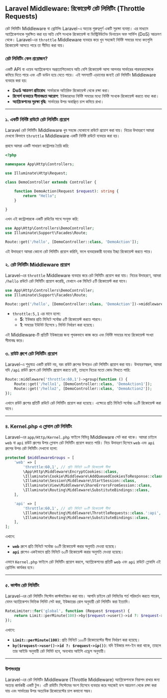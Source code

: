 ## Laravel Middleware: রিকোয়েস্ট রেট লিমিটিং (Throttle Requests)

রেট লিমিটিং Middleware বা থ্রোটলিং Laravel-এ অত্যন্ত গুরুত্বপূর্ণ একটি সুরক্ষা ব্যবস্থা। এর মাধ্যমে অ্যাপ্লিকেশনকে সুরক্ষিত করা হয় অতি বেশি সংখ্যক রিকোয়েস্ট বা ডিস্ট্রিবিউটেড ডিনায়েল অফ সার্ভিস (DoS) আক্রমণ থেকে। Laravel-এর `throttle` Middleware ব্যবহার করে খুব সহজেই নির্দিষ্ট সময়ের মধ্যে কতগুলি রিকোয়েস্ট আসতে পারে তা সীমিত করা যায়।

### রেট লিমিটিং কেন প্রয়োজন?

একটি API বা ওয়েব অ্যাপ্লিকেশনে অপ্রত্যাশিতভাবে অতি বেশি রিকোয়েস্ট আসা আপনার সার্ভারের পারফরম্যান্সকে কমিয়ে দিতে পারে এবং এটি ডাউন হয়ে যেতে পারে। এই সমস্যাটি এড়ানোর জন্যই রেট লিমিটিং Middleware ব্যবহার করা হয়:

-   **DoS আক্রমণ প্রতিরোধ**: সার্ভারকে অতিরিক্ত রিকোয়েস্ট থেকে রক্ষা করা।
-   **রিসোর্স ব্যবহারে সীমাবদ্ধতা আরোপ**: ইউজারদের নির্দিষ্ট সময়ের মধ্যে নির্দিষ্ট সংখ্যক রিকোয়েস্ট করতে বাধ্য করা।
-   **অ্যাপ্লিকেশনের সুরক্ষা বৃদ্ধি**: সার্ভারের উপর অবাঞ্ছিত চাপ কমিয়ে রাখা।

---

### ১. একটি নির্দিষ্ট রাউটে রেট লিমিটিং প্রয়োগ

Laravel রেট লিমিটিং Middleware খুব সহজে যেকোনো রাউটে প্রয়োগ করা যায়। নিচের উদাহরণে আমরা দেখবো কিভাবে `throttle` Middleware একটি নির্দিষ্ট রাউটে ব্যবহার করা হয়।

প্রথমে আমরা একটি সাধারণ কন্ট্রোলার তৈরি করি:

```php
<?php

namespace App\Http\Controllers;

use Illuminate\Http\Request;

class DemoController extends Controller {

    function DemoAction(Request $request): string {
        return "Hello";
    }

}
```

এখন এই কন্ট্রোলারকে একটি রাউটের সাথে সংযুক্ত করি:

```php
use App\Http\Controllers\DemoController;
use Illuminate\Support\Facades\Route;

Route::get('/hello', [DemoController::class, 'DemoAction']);
```

এই উদাহরণে আমরা কোনো রেট লিমিটিং প্রয়োগ করিনি, ফলে ব্যবহারকারী যতবার ইচ্ছা রিকোয়েস্ট করতে পারে।

### ২. রেট লিমিটিং Middleware প্রয়োগ

Laravel-এর `throttle` Middleware ব্যবহার করে রেট লিমিটিং প্রয়োগ করা যায়। নিচের উদাহরণে, আমরা `/hello` রাউটে রেট লিমিটিং প্রয়োগ করেছি, যেখানে এক মিনিটে ৫টি রিকোয়েস্ট করা যাবে।

```php
use App\Http\Controllers\DemoController;
use Illuminate\Support\Facades\Route;

Route::get('/hello', [DemoController::class, 'DemoAction'])->middleware('throttle:5,1');
```

-   `throttle:5,1` এর মানে হলো:
    -   **5**: ইউজার প্রতি মিনিটে সর্বোচ্চ ৫টি রিকোয়েস্ট করতে পারবে।
    -   **1**: সময়ের ইউনিট হিসেবে ১ মিনিট নির্ধারণ করা হয়েছে।

এই Middleware-টি প্রতিটি ইউজারের জন্য পৃথকভাবে কাজ করে এবং নির্দিষ্ট সময়ের মধ্যে রিকোয়েস্ট সংখ্যা সীমাবদ্ধ করে।

### ৩. রাউট গ্রুপে রেট লিমিটিং প্রয়োগ

Laravel-এ শুধুমাত্র একটি রাউট নয়, বরং রাউট গ্রুপের উপরেও রেট লিমিটিং প্রয়োগ করা যায়। উদাহরণস্বরূপ, আমরা যদি `/api` রাউট গ্রুপে রেট লিমিটিং প্রয়োগ করতে চাই, তাহলে নিচের মতো কোড লিখতে পারি:

```php
Route::middleware('throttle:60,1')->group(function () {
    Route::get('/hello1', [DemoController::class, 'DemoAction1']);
    Route::get('/hello2', [DemoController::class, 'DemoAction2']);
});
```

এখানে রাউট গ্রুপের প্রতিটি রাউটে রেট লিমিটিং প্রয়োগ করা হয়েছে। এক্ষেত্রে প্রতি মিনিটে সর্বোচ্চ ৬০টি রিকোয়েস্ট করা যাবে।

---

### ৪. Kernel.php এ গ্লোবাল রেট লিমিটিং

Laravel-এর `app/Http/Kernel.php` ফাইলে বিভিন্ন Middleware সেট করা থাকে। আমরা চাইলে `web` বা `api` রাউট গ্রুপের উপর গ্লোবাল রেট লিমিটিং প্রয়োগ করতে পারি। নিচে উদাহরণ হিসেবে `web` এবং `api` গ্রুপের উপর রেট লিমিটিং দেখানো হলো:

```php
protected $middlewareGroups = [
    'web' => [
        'throttle:60,1', // প্রতি মিনিটে ৬০টি রিকোয়েস্ট সীমা
        \App\Http\Middleware\EncryptCookies::class,
        \Illuminate\Cookie\Middleware\AddQueuedCookiesToResponse::class,
        \Illuminate\Session\Middleware\StartSession::class,
        \Illuminate\View\Middleware\ShareErrorsFromSession::class,
        \Illuminate\Routing\Middleware\SubstituteBindings::class,
    ],

    'api' => [
        'throttle:60,1', // প্রতি মিনিটে ৬০টি রিকোয়েস্ট সীমা
        \Illuminate\Routing\Middleware\ThrottleRequests::class.':api',
        \Illuminate\Routing\Middleware\SubstituteBindings::class,
    ],
];
```

এখানে:

-   **`web`** গ্রুপে প্রতি মিনিটে সর্বোচ্চ ৬০টি রিকোয়েস্ট করার অনুমতি দেওয়া হয়েছে।
-   **`api`** গ্রুপেও একইভাবে প্রতি মিনিটে ৬০টি রিকোয়েস্ট করার অনুমতি দেওয়া হয়েছে।

এভাবে `Kernel.php` ফাইলে রেট লিমিটিং প্রয়োগ করলে, অ্যাপ্লিকেশনের প্রতিটি `web` এবং `api` রাউটে গ্লোবালি এই থ্রোটলিং কার্যকর হবে।

---

### ৫. কাস্টম রেট লিমিটিং

Laravel-এর রেট লিমিটিং সিস্টেম কাস্টমাইজও করা যায়। আপনি চাইলে রেট লিমিটের শর্ত পরিবর্তন করতে পারেন, যেমন অ্যাপ্লিকেশন ভিত্তিক লিমিট সেট করা, ইউজারের রোল অনুযায়ী রেট লিমিটিং করা ইত্যাদি।

```php
RateLimiter::for('global', function (Request $request) {
    return Limit::perMinute(100)->by($request->user()->id ?: $request->ip());
});
```

এখানে:

-   **`Limit::perMinute(100)`**: প্রতি মিনিটে ১০০টি রিকোয়েস্টের সীমা নির্ধারণ করা হয়েছে।
-   **`by($request->user()->id ?: $request->ip())`**: যদি ইউজার লগ-ইন করা থাকে, তাহলে তার আইডি অনুযায়ী রেট লিমিট হবে, অন্যথায় আইপি এড্রেস অনুযায়ী।

---

### উপসংহার

Laravel-এর রেট লিমিটিং Middleware (Throttle Middleware) অ্যাপ্লিকেশনকে নিরাপদ রাখার জন্য অত্যন্ত কার্যকরী একটি টুল। এটি রাউটিং সিস্টেমের অংশ হিসেবে ব্যবহার করে সহজেই ডস আক্রমণ থেকে রক্ষা করা যায় এবং সার্ভারের উপর অত্যধিক রিকোয়েস্টের চাপ কমানো সম্ভব।

